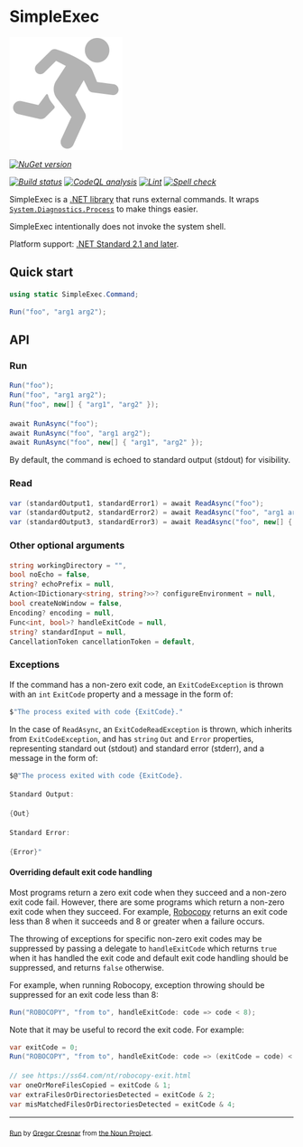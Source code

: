 # SimpleExec

![SimpleExec](https://raw.githubusercontent.com/adamralph/simple-exec/092a28b5dcd011725cef7f3b207fcb9a056b651d/assets/simple-exec.svg)

_[![NuGet version](https://img.shields.io/nuget/v/SimpleExec.svg?style=flat)](https://www.nuget.org/packages/SimpleExec)_

_[![Build status](https://github.com/adamralph/simple-exec/workflows/.github/workflows/ci.yml/badge.svg)](https://github.com/adamralph/simple-exec/actions/workflows/ci.yml?query=branch%3Amain)_
_[![CodeQL analysis](https://github.com/adamralph/simple-exec/workflows/.github/workflows/codeql-analysis.yml/badge.svg)](https://github.com/adamralph/simple-exec/actions/workflows/codeql-analysis.yml?query=branch%3Amain)_
_[![Lint](https://github.com/adamralph/simple-exec/workflows/.github/workflows/lint.yml/badge.svg)](https://github.com/adamralph/simple-exec/actions/workflows/lint.yml?query=branch%3Amain)_
_[![Spell check](https://github.com/adamralph/simple-exec/workflows/.github/workflows/spell-check.yml/badge.svg)](https://github.com/adamralph/simple-exec/actions/workflows/spell-check.yml?query=branch%3Amain)_

SimpleExec is a [.NET library](https://www.nuget.org/packages/SimpleExec) that runs external commands. It wraps [`System.Diagnostics.Process`](https://apisof.net/catalog/System.Diagnostics.Process) to make things easier.

SimpleExec intentionally does not invoke the system shell.

Platform support: [.NET Standard 2.1 and later](https://docs.microsoft.com/en-us/dotnet/standard/net-standard).

## Quick start

```C#
using static SimpleExec.Command;
```

```C#
Run("foo", "arg1 arg2");
```

## API

### Run

```C#
Run("foo");
Run("foo", "arg1 arg2");
Run("foo", new[] { "arg1", "arg2" });

await RunAsync("foo");
await RunAsync("foo", "arg1 arg2");
await RunAsync("foo", new[] { "arg1", "arg2" });
```

By default, the command is echoed to standard output (stdout) for visibility.

### Read

```C#
var (standardOutput1, standardError1) = await ReadAsync("foo");
var (standardOutput2, standardError2) = await ReadAsync("foo", "arg1 arg2");
var (standardOutput3, standardError3) = await ReadAsync("foo", new[] { "arg1", "arg2" });
```

### Other optional arguments

```C#
string workingDirectory = "",
bool noEcho = false,
string? echoPrefix = null,
Action<IDictionary<string, string?>>? configureEnvironment = null,
bool createNoWindow = false,
Encoding? encoding = null,
Func<int, bool>? handleExitCode = null,
string? standardInput = null,
CancellationToken cancellationToken = default,
```

### Exceptions

If the command has a non-zero exit code, an `ExitCodeException` is thrown with an `int` `ExitCode` property and a message in the form of:

```C#
$"The process exited with code {ExitCode}."
```

In the case of `ReadAsync`, an `ExitCodeReadException` is thrown, which inherits from `ExitCodeException`, and has `string` `Out` and `Error` properties, representing standard out (stdout) and standard error (stderr), and a message in the form of:

```C#
$@"The process exited with code {ExitCode}.

Standard Output:

{Out}

Standard Error:

{Error}"
```

#### Overriding default exit code handling

Most programs return a zero exit code when they succeed and a non-zero exit code fail. However, there are some programs which return a non-zero exit code when they succeed. For example, [Robocopy](https://ss64.com/nt/robocopy.html) returns an exit code less than 8 when it succeeds and 8 or greater when a failure occurs.

The throwing of exceptions for specific non-zero exit codes may be suppressed by passing a delegate to `handleExitCode` which returns `true` when it has handled the exit code and default exit code handling should be suppressed, and returns `false` otherwise.

For example, when running Robocopy, exception throwing should be suppressed for an exit code less than 8:

```C#
Run("ROBOCOPY", "from to", handleExitCode: code => code < 8);
```

Note that it may be useful to record the exit code. For example:

```C#
var exitCode = 0;
Run("ROBOCOPY", "from to", handleExitCode: code => (exitCode = code) < 8);

// see https://ss64.com/nt/robocopy-exit.html
var oneOrMoreFilesCopied = exitCode & 1;
var extraFilesOrDirectoriesDetected = exitCode & 2;
var misMatchedFilesOrDirectoriesDetected = exitCode & 4;
```

---

<sub>[Run](https://thenounproject.com/term/target/975371) by [Gregor Cresnar](https://thenounproject.com/grega.cresnar/) from [the Noun Project](https://thenounproject.com/).</sub>

